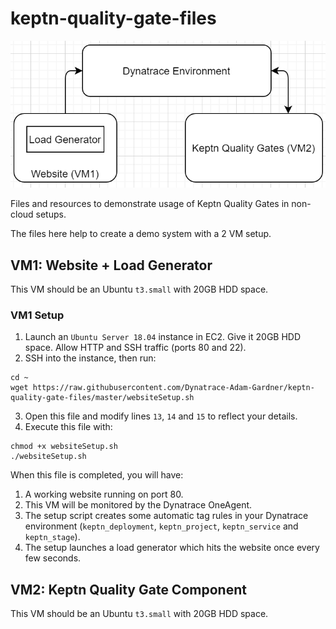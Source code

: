 # keptn-quality-gate-files

![system architecture](assets/architecture.png)

Files and resources to demonstrate usage of Keptn Quality Gates in non-cloud setups.

The files here help to create a demo system with a 2 VM setup.

## VM1: Website + Load Generator
This VM should be an Ubuntu `t3.small` with 20GB HDD space.

### VM1 Setup
1. Launch an `Ubuntu Server 18.04` instance in EC2. Give it 20GB HDD space. Allow HTTP and SSH traffic (ports 80 and 22).
2. SSH into the instance, then run:
```
cd ~
wget https://raw.githubusercontent.com/Dynatrace-Adam-Gardner/keptn-quality-gate-files/master/websiteSetup.sh
```
3. Open this file and modify lines `13`, `14` and `15` to reflect your details.
4. Execute this file with:
```
chmod +x websiteSetup.sh
./websiteSetup.sh
```

When this file is completed, you will have:
1. A working website running on port 80.
2. This VM will be monitored by the Dynatrace OneAgent.
3. The setup script creates some automatic tag rules in your Dynatrace environment (`keptn_deployment`, `keptn_project`, `keptn_service` and `keptn_stage`).
4. The setup launches a load generator which hits the website once every few seconds.

## VM2: Keptn Quality Gate Component
This VM should be an Ubuntu `t3.small` with 20GB HDD space.
